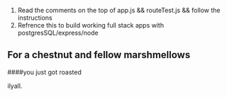
1. Read the comments on the top of app.js && routeTest.js && follow the instructions
2. Refrence this to build working full stack apps with postgresSQL/express/node



## For a chestnut and fellow marshmellows
####you just got roasted

ilyall.
